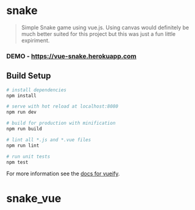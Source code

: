 # snake

> Simple Snake game using vue.js. Using canvas would definitely be much better suited for this project but this was just a fun little expiriment.

### DEMO - https://vue-snake.herokuapp.com

## Build Setup

``` bash
# install dependencies
npm install

# serve with hot reload at localhost:8080
npm run dev

# build for production with minification
npm run build

# lint all *.js and *.vue files
npm run lint

# run unit tests
npm test
```

For more information see the [docs for vueify](https://github.com/vuejs/vueify).
# snake_vue
